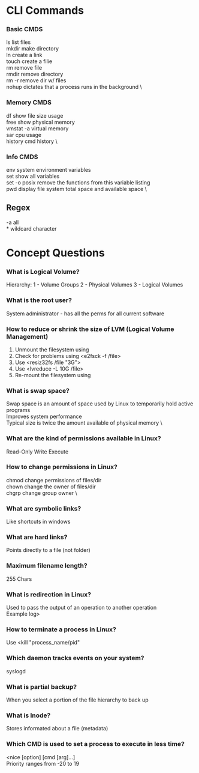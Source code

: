 # CLI Commands

###  Basic CMDS
ls		list files	\
mkdir 		make directory	\
ln		create a link	\
touch		create a filie	\
rm		remove file	\
rmdir		remove directory\
rm -r		remove dir w/ files	\
nohup 		dictates that a process runs in the background	\

### Memory CMDS
df		show file size usage	\
free		show physical memory	\
vmstat -a	virtual memory		\
sar 		cpu usage		\
history	cmd history		\

### Info CMDS
env 		system environment variables	\
set 		show all variables		\
set -o posix	remove the functions from this variable listing	\
pwd		display file system total space and available space \

## Regex
-a 		all	\
\*		wildcard character

# Concept Questions

### What is Logical Volume?
Hierarchy:
1 - Volume Groups
2 - Physical Volumes
3 - Logical Volumes

### What is the root user?
System administrator - has all the perms for all current software

### How to reduce or shrink the size of LVM (Logical Volume Management)
1. Unmount the filesystem using <unmount>
2. Check for problems using <e2fsck -f /file>
3. Use <resiz32fs /file "3G">
4. Use <lvreduce -L 10G /file>
5. Re-mount the filesystem using <mount>

### What is swap space?
Swap space is an amount of space used by Linux to temporarily hold active programs \
Improves system performance	\
Typical size is twice the amount available of physical memory	\

### What are the kind of permissions available in Linux?
Read-Only
Write
Execute

### How to change permissions in Linux?
chmod		change permissions of files/dir	\
chown		change the owner of files/dir	\
chgrp 		change group owner		\

### What are symbolic links?
Like shortcuts in windows

### What are hard links?
Points directly to a file (not folder)

### Maximum filename length?
255 Chars

### What is redirection in Linux?
Used to pass the output of an operation to another operation	\
Example <w > log>

### How to terminate a process in Linux?
Use <kill "process_name/pid"

### Which daemon tracks events on your system?
syslogd

### What is partial backup?
When you select a portion of the file hierarchy to back up

### What is Inode?
Stores informated about a file (metadata)

### Which CMD is used to set a process to execute in less time?
<nice [option] [cmd [arg]...]	\
Priority ranges from -20 to 19
